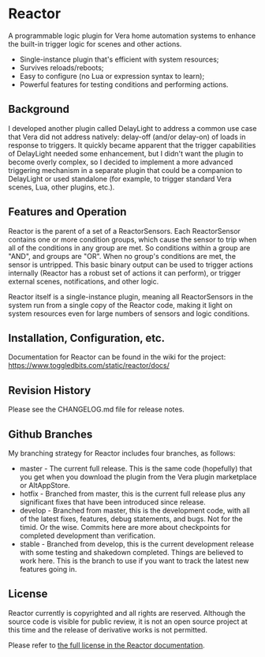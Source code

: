 # Reactor #
A programmable logic plugin for Vera home automation systems to enhance the built-in trigger logic
for scenes and other actions.

* Single-instance plugin that's efficient with system resources;
* Survives reloads/reboots;
* Easy to configure (no Lua or expression syntax to learn);
* Powerful features for testing conditions and performing actions.

## Background ##

I developed another plugin called DelayLight to address a common use case that
Vera did not address natively: delay-off (and/or delay-on) of loads in response
to triggers. It quickly became apparent that the trigger capabilities of DelayLight
needed some enhancement, but I didn't want the plugin to become overly complex,
so I decided to implement a more advanced triggering mechanism in a separate
plugin that could be a companion to DelayLight or used standalone (for example, to
trigger standard Vera scenes, Lua, other plugins, etc.).

## Features and Operation ##

Reactor is the parent of a set of a ReactorSensors. Each ReactorSensor contains
one or more condition groups, which cause the sensor to trip when all of the
conditions in any group are met. So conditions within a group are "AND", and
groups are "OR". When no group's conditions are met, the
sensor is untripped. This basic binary output can be used to trigger actions
internally (Reactor has a robust set of actions it can perform), or trigger
external scenes, notifications, and other logic.

Reactor itself is a single-instance plugin, meaning all ReactorSensors in the system
run from a single copy of the Reactor code, making it light on system resources even
for large numbers of sensors and logic conditions.

## Installation, Configuration, etc. ##

Documentation for Reactor can be found in the wiki for the project: https://www.toggledbits.com/static/reactor/docs/

## Revision History ##

Please see the CHANGELOG.md file for release notes.

## Github Branches

My branching strategy for Reactor includes four branches, as follows:
* master - The current full release. This is the same code (hopefully) that you get when you download the plugin from the Vera plugin marketplace or AltAppStore.
* hotfix - Branched from master, this is the current full release plus any significant fixes that have been introduced since release.
* develop - Branched from master, this is the development code, with all of the latest fixes, features, debug statements, and bugs. Not for the timid. Or the wise. Commits here are more about checkpoints for completed development than verification.
* stable - Branched from develop, this is the current development release with some testing and shakedown completed. Things are believed to work here. This is the branch to use if you want to track the latest new features going in.

## License ##

Reactor currently is copyrighted and all rights are reserved. Although the source code is visible for public
review, it is not an open source project at this time and the release of derivative works is not permitted.

Please refer to [the full license in the Reactor documentation](https://www.toggledbits.com/static/reactor/docs/Installation/).